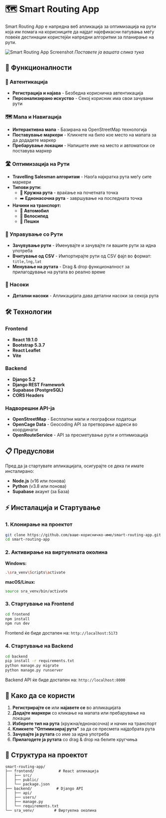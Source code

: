 # 🗺️ Smart Routing App

Smart Routing App е напредна веб апликација за оптимизација на рути која им помага на корисниците да најдат најефикасни патувања меѓу повеќе дестинации користејќи напредни алгоритми за планирање на рути.

![Smart Routing App Screenshot](./smart_routing_app/frontend/public/assets/Application.png)
*Поставете ја вашата слика тука*

## 🚀 Функционалности

### 🔐 Автентикација
- **Регистрација и најава** - Безбедна корисничка автентикација
- **Персонализирано искуство** - Секој корисник има свои зачувани рути

### 🗺️ Мапа и Навигација
- **Интерактивна мапа** - Базирана на OpenStreetMap технологија
- **Поставување маркери** - Кликнете на било кое место на мапата за да додадете маркер
- **Пребарување локации** - Напишете име на место и автоматски се поставува маркер

### 🛣️ Оптимизација на Рути
- **Travelling Salesman алгоритам** - Наоѓа најкратка рута меѓу сите маркери
- **Типови рути:**
  - 🔄 **Кружна рута** - враќање на почетната точка
  - ➡️ **Еднонасочна рута** - завршување на последната точка
- **Начини на транспорт:**
  - 🚗 **Автомобил**
  - 🚴 **Велосипед** 
  - 🚶 **Пешки**

### 📁 Управување со Рути
- **Зачувување рути** - Именувајте и зачувајте ги вашите рути за идна употреба
- **Вчитување од CSV** - Импортирајте рути од CSV фајл во формат: `title,lng,lat`
- **Менување на рутата** - Drag & drop функционалност за прилагодување на рутата во реално време

### 🧭 Насоки
- **Детални насоки** - Апликацијата дава детални насоки за секоја рута

## 🛠️ Технологии

### Frontend
- **React 19.1.0**
- **Bootstrap 5.3.7**
- **React Leaflet**
- **Vite**

### Backend
- **Django 5.2**
- **Django REST Framework**
- **Supabase (PostgreSQL)**
- **CORS Headers**

### Надворешни API-ја
- **OpenStreetMap** - Бесплатни мапи и географски податоци
- **OpenCage Data** - Geocoding API за претворање адреси во координати
- **OpenRouteService** - API за пресметување рути и оптимизација

## 📋 Предуслови

Пред да ја стартувате апликацијата, осигурајте се дека ги имате инсталирано:

- **Node.js** (v16 или понова)
- **Python** (v3.8 или понова)
- **Supabase** акаунт (за База)

## ⚡ Инсталација и Стартување

### 1. Клонирање на проектот
```bash
git clone https://github.com/ваше-корисничко-име/smart-routing-app.git
cd smart-routing-app
```

### 2. Активирање на виртуелната околина

**Windows:**
```bash
.\sra_venv\Scripts\activate
```

**macOS/Linux:**
```bash
source sra_venv/bin/activate
```

### 3. Стартување на Frontend
```bash
cd frontend
npm install
npm run dev
```
Frontend ќе биде достапен на: `http://localhost:5173`

### 4. Стартување на Backend
```bash
cd backend
pip install -r requirements.txt
python manage.py migrate
python manage.py runserver
```
Backend API ќе биде достапен на: `http://localhost:8000`

## 🎯 Како да се користи

1. **Регистрирајте се** или **најавете се** во апликацијата
2. **Додајте маркери** со кликање на мапата или пребарување на локации
3. **Изберете тип на рута** (кружна/еднонасочна) и начин на транспорт
4. **Кликнете "Оптимизирај рута"** за да се пресмета најдобрата рута
5. **Зачувајте ја рутата** со име за идна употреба
6. **Прилагодете ја рутата** со drag & drop на белите кругчиња

## 📂 Структура на проектот

```
smart-routing-app/
├── frontend/           # React апликација
│   ├── src/
│   ├── public/
│   └── package.json
├── backend/           # Django API
│   ├── api/
│   ├── users/
│   ├── manage.py
│   └── requirements.txt
└── sra_venv/         # Виртуелна околина
```